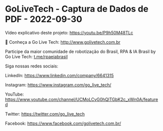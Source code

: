 # GoLiveTech - Captura de Dados de PDF - 2022-09-30

Vídeo explicativo deste projeto: https://youtu.be/P9h50M48TLc

🚀 Conheça a Go Live Tech: http://www.golivetech.com.br 

Participe da maior comunidade de robotização do Brasil, RPA & IA Brasil by Go Live Tech: [t.me/rpaeiabrasil ](http://t.me/rpaeiabrasil)
 
Siga nossas redes sociais:

LinkedIn: https://www.linkedin.com/company/6641315

Instagram: https://www.instagram.com/go_live_tech/

YouTube: https://www.youtube.com/channel/UCMoLCvG0hQlTGbK2c_xWn0A/featured

Twitter: https://twitter.com/go_live_tech

Facebook: https://www.facebook.com/golivetech.com.br/ 

